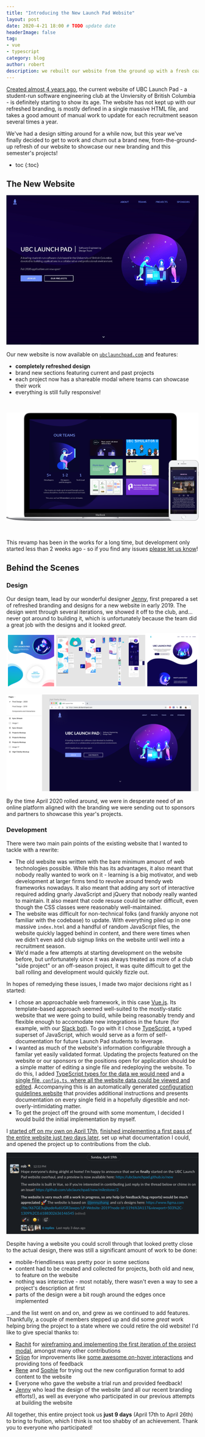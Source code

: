 ```yaml
---
title: "Introducing the New Launch Pad Website"
layout: post
date: 2020-4-21 18:00 # TODO update date
headerImage: false
tag:
- vue
- typescript
category: blog
author: robert
description: we rebuilt our website from the ground up with a fresh coat of paint!
---
```


[Created almost 4 years ago](dc1efd5d645f01c3b890a988fffc17b99473cf38), the current website of UBC Launch Pad - a student-run software engineering club at the Unviersity of British Columbia - is definitely starting to show its age. The website has not kept up with our refreshed branding, is mostly defined in a single massive HTML file, and takes a good amount of manual work to update for each recruitment season several times a year.

We've had a design sitting around for a while now, but this year we've finally decided to get to work and churn out a brand new, from-the-ground-up refresh of our website to showcase our new branding and this semester's projects!

* toc
{:toc}

## The New Website

![landing](/assets/images/posts/introducing-new-launch-pad-site/landing.gif)

Our new website is now available on [`ubclaunchpad.com`](https://ubclaunchpad.com) and features:

* **completely refreshed design**
* brand new sections featuring current and past projects
* each project now has a shareable modal where teams can showcase their work
* everything is still fully responsive!

<br />

![a fully responsive website](/assets/images/posts/introducing-new-launch-pad-site/responsive.png)

<br />

This revamp has been in the works for a long time, but development only started less than 2 weeks ago - so if you find any issues [please let us know](TODO)!

## Behind the Scenes

### Design

Our design team, lead by our wonderful designer [Jenny](https://github.com/cowjuh), first prepared a set of refreshed branding and designs for a new website in early 2019. The design went through several iterations, we showed it off to the club, and... never got around to building it, which is unfortunately because the team did a great job with the designs and it looked *great*.

![many iterations of design](/assets/images/posts/introducing-new-launch-pad-site/old-designs.png)

![final designs](/assets/images/posts/introducing-new-launch-pad-site/final-designs.png)

By the time April 2020 rolled around, we were in desperate need of an online platform aligned with the branding we were sending out to sponsors and partners to showcase this year's projects.

### Development

There were two main pain points of the existing website that I wanted to tackle with a rewrite:

* The old website was written with the bare minimum amount of web technologies possible. While this has its advantages, it also meant that nobody really wanted to work on it - learning is a big motivator, and web development at larger firms tend to revolve around trendy web frameworks nowadays. It also meant that adding any sort of interactive required adding gnarly JavaScript and jQuery that nobody really wanted to maintain. It also meant that code resuse could be rather difficult, even though the CSS classes were reasonably well-maintained.
* The website was difficult for non-technical folks (and frankly anyone not familiar with the codebase) to update. With everything piled up in one massive `index.html` and a handful of random JavaScript files, the website quickly lagged behind in content, and there were times when we didn't even add club signup links on the website until well into a recruitment season.
* We'd made a few attempts at starting development on the website before, but unfortunately since it was always treated as more of a club "side project" or an off-season project, it was quite difficult to get the ball rolling and development would quickly fizzle out.

In hopes of remedying these issues, I made two major decisions right as I started:

* I chose an approachable web framework, in this case [Vue.js](https://vuejs.org/). Its template-based approach seemed well-suited to the mostly-static website that we were going to build, while being reasonably trendy and flexible enough to accomodate new integrations in the future (for example, with our [Slack bot](https://github.com/ubclaunchpad/rocket2)). To go with it I chose [TypeScript](https://www.typescriptlang.org), a typed superset of JavaScript, which would serve as a form of self-documentation for future Launch Pad students to leverage.
* I wanted as much of the website's information configurable through a familar yet easily validated format. Updating the projects featured on the website or our sponsors or the positions open for application should be a simple matter of editing a single file and redeploying the website. To do this, I added [TypeScript types for the data we would need](TODO) and a [single file, `config.ts`, where all the website data could be viewed and edited](TODO). Accompanying this is an automatically generated [configuration guidelines website](TODO) that provides additional instructions and presents documentation on every single field in a hopefully digestible and not-overly-intimidating matter.
* To get the project off the ground with some momentum, I decided I would build the initial implementation by myself.

I [started off on my own on April 17th](64e720c4bb1fd74f9aa49fd4096b10a25a5212fe), [finished implementing a first pass of the entire website just *two* days later](#16), set up what documentation I could, and opened the project up to contributions from the club.

![internal launch](/assets/images/posts/introducing-new-launch-pad-site/internal-launch.png)

Despite having a website you could scroll through that looked pretty close to the actual design, there was still a significant amount of work to be done:

* mobile-friendliness was pretty poor in some sections
* content had to be created and collected for projects, both old and new, to feature on the website
* nothing was interactive - most notably, there wasn't even a way to see a project's description at first
* parts of the design were a bit rough around the edges once implemented

...and the list went on and on, and grew as we continued to add features. Thankfully, a couple of members stepped up and did some *great* work helping bring the project to a state where we could retire the old website! I'd like to give special thanks to:

* [Rachit](https://github.com/RachitMalik12) for [wireframing and implementing the first iteration of the project modal](https://github.com/ubclaunchpad/new/pull/45), amongst many other contributions
* [Srijon](https://github.com/srijonsaha) for improvements like [some awesome on-hover interactions](https://github.com/ubclaunchpad/new/pull/42) and providing tons of feedback
* [Rene](https://github.com/renehuang8822) and [Sophie](https://github.com/SophieMBerger) for trying out the new configuration format to add content to the website
* Everyone who gave the website a trial run and provided feedback!
* [Jenny](https://github.com/cowjuh) who lead the design of the website (and all our recent branding efforts!), as well as everyone who participated in our previous attempts at building the website

All together, this entire project took us **just 9 days** (April 17th to April 26th) to bring to fruition, which I think is not too shabby of an achievement. Thank you to everyone who participated!
